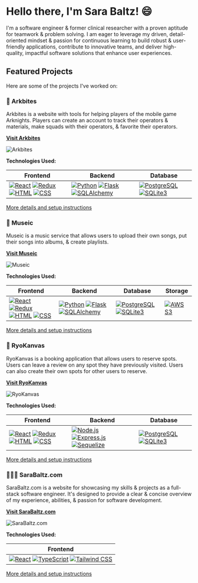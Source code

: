 # Hello there, I'm Sara Baltz! 😄

I'm a software engineer & former clinical researcher with a proven aptitude for teamwork & problem solving. I am eager to leverage my driven, detail-oriented mindset & passion for continuous learning to build robust & user-friendly applications, contribute to innovative teams, and deliver high-quality, impactful software solutions that enhance user experiences.

## Featured Projects

Here are some of the projects I've worked on:

### 👾 Arkbites

Arkbites is a website with tools for helping players of the mobile game Arknights. Players can create an account to track their operators & materials, make squads with their operators, & favorite their operators.

**[Visit Arkbites](https://arkbites.com/)**

![Arkbites](https://github.com/user-attachments/assets/e424bbea-56b5-433f-988b-a8e699fa93a6)

**Technologies Used:**

| Frontend                                         | Backend                                          | Database                                         |
|--------------------------------------------------|--------------------------------------------------|--------------------------------------------------|
| [![React](https://img.shields.io/badge/React-20232A?style=for-the-badge&logo=react&logoColor=61DAFB)](https://reactjs.org/) [![Redux](https://img.shields.io/badge/redux-764ABC?style=for-the-badge&logo=redux&logoColor=white)](https://redux.js.org/) [![HTML](https://img.shields.io/badge/HTML-DC4A24?style=for-the-badge&logo=html5&logoColor=white)](https://html.spec.whatwg.org/multipage/) [![CSS](https://img.shields.io/badge/CSS-146eb0?style=for-the-badge&logo=css3&logoColor=white)](https://www.w3.org/Style/CSS/Overview.en.html) | [![Python](https://img.shields.io/badge/python-3670A0?style=for-the-badge&logo=python&logoColor=ffdd54)](https://python.org/) [![Flask](https://img.shields.io/badge/Flask-000000?style=for-the-badge&logo=Flask&logoColor=white)](https://flask.palletsprojects.com/) [![SQLAlchemy](https://img.shields.io/badge/sqlalchemy-D71F00?style=for-the-badge&logo=sqlalchemy&logoColor=white)](https://www.sqlalchemy.org/) | [![PostgreSQL](https://img.shields.io/badge/PostgreSQL-316192?style=for-the-badge&logo=postgresql&logoColor=white)](https://www.postgresql.org/) [![SQLite3](https://img.shields.io/badge/SQLite-003B57?style=for-the-badge&logo=SQLite&logoColor=white)](https://www.sqlite.org/) |

[More details and setup instructions](https://github.com/fayfan/Arkbites/blob/main/README.md)

### 🎵 Museic

Museic is a music service that allows users to upload their own songs, put their songs into albums, & create playlists.

**[Visit Museic](https://mod6-project.onrender.com/)**

![Museic](https://github.com/user-attachments/assets/5b133201-db60-46a8-abb9-e61635b00b6a)

**Technologies Used:**

| Frontend                                         | Backend                                          | Database                                         | Storage                                         |
|--------------------------------------------------|--------------------------------------------------|--------------------------------------------------|-------------------------------------------------|
| [![React](https://img.shields.io/badge/React-20232A?style=for-the-badge&logo=react&logoColor=61DAFB)](https://reactjs.org/) [![Redux](https://img.shields.io/badge/redux-764ABC?style=for-the-badge&logo=redux&logoColor=white)](https://redux.js.org/) [![HTML](https://img.shields.io/badge/HTML-DC4A24?style=for-the-badge&logo=html5&logoColor=white)](https://html.spec.whatwg.org/multipage/) [![CSS](https://img.shields.io/badge/CSS-146eb0?style=for-the-badge&logo=css3&logoColor=white)](https://www.w3.org/Style/CSS/Overview.en.html) | [![Python](https://img.shields.io/badge/python-3670A0?style=for-the-badge&logo=python&logoColor=ffdd54)](https://python.org/) [![Flask](https://img.shields.io/badge/Flask-000000?style=for-the-badge&logo=Flask&logoColor=white)](https://flask.palletsprojects.com/) [![SQLAlchemy](https://img.shields.io/badge/sqlalchemy-D71F00?style=for-the-badge&logo=sqlalchemy&logoColor=white)](https://www.sqlalchemy.org/) | [![PostgreSQL](https://img.shields.io/badge/PostgreSQL-316192?style=for-the-badge&logo=postgresql&logoColor=white)](https://www.postgresql.org/) [![SQLite3](https://img.shields.io/badge/SQLite-003B57?style=for-the-badge&logo=SQLite&logoColor=white)](https://www.sqlite.org/) | [![AWS S3](https://img.shields.io/badge/AWS_S3-569A31?logo=amazons3&logoColor=fff&style=for-the-badge)](https://aws.amazon.com/s3/) |

[More details and setup instructions](https://github.com/fayfan/Museic/blob/main/README.md)

### 🏯 RyoKanvas

RyoKanvas is a booking application that allows users to reserve spots. Users can leave a review on any spot they have previously visited. Users can also create their own spots for other users to reserve.

**[Visit RyoKanvas](https://ryokanvas.onrender.com/)**

![RyoKanvas](https://github.com/user-attachments/assets/e7d6499f-4447-4e09-be77-08dd24679dfd)

**Technologies Used:**

| Frontend                                         | Backend                                          | Database                                         |
|--------------------------------------------------|--------------------------------------------------|--------------------------------------------------|
| [![React](https://img.shields.io/badge/React-20232A?style=for-the-badge&logo=react&logoColor=61DAFB)](https://reactjs.org/) [![Redux](https://img.shields.io/badge/redux-764ABC?style=for-the-badge&logo=redux&logoColor=white)](https://redux.js.org/) [![HTML](https://img.shields.io/badge/HTML-DC4A24?style=for-the-badge&logo=html5&logoColor=white)](https://html.spec.whatwg.org/multipage/) [![CSS](https://img.shields.io/badge/CSS-146eb0?style=for-the-badge&logo=css3&logoColor=white)](https://www.w3.org/Style/CSS/Overview.en.html) | [![Node.js](https://img.shields.io/badge/Node.js-339933?style=for-the-badge&logo=nodedotjs&logoColor=white)](https://nodejs.org/) [![Express.js](https://img.shields.io/badge/-Express-373737?style=for-the-badge&logo=Express&logoColor=white)](https://expressjs.com/) [![Sequelize](https://img.shields.io/badge/-Sequelize-52B0E7?style=for-the-badge&logo=sequelize&logoColor=white)](https://sequelize.org/) | [![PostgreSQL](https://img.shields.io/badge/PostgreSQL-316192?style=for-the-badge&logo=postgresql&logoColor=white)](https://www.postgresql.org/) [![SQLite3](https://img.shields.io/badge/SQLite-003B57?style=for-the-badge&logo=SQLite&logoColor=white)](https://www.sqlite.org/) |

[More details and setup instructions](https://github.com/fayfan/RyoKanvas/blob/main/README.md)

### 👩🏻‍💻 SaraBaltz.com

SaraBaltz.com is a website for showcasing my skills & projects as a full-stack software engineer. It's designed to provide a clear & concise overview of my experience, abilities, & passion for software development.

**[Visit SaraBaltz.com](https://sarabaltz.com/)**

![SaraBaltz.com](https://github.com/user-attachments/assets/c7e19598-14b8-4f9c-8e7e-6ad0c8b3770a)

**Technologies Used:**

| Frontend                                         |
|--------------------------------------------------|
| [![React](https://img.shields.io/badge/React-20232A?style=for-the-badge&logo=react&logoColor=61DAFB)](https://reactjs.org/) [![TypeScript](https://img.shields.io/badge/TypeScript-3178C6?style=for-the-badge&logo=typescript&logoColor=white)](https://www.typescriptlang.org/) [![Tailwind CSS](https://img.shields.io/badge/Tailwind_CSS-grey?style=for-the-badge&logo=tailwind-css&logoColor=38B2AC)](https://tailwindcss.com/) |

[More details and setup instructions](https://github.com/fayfan/SaraBaltz.com/blob/main/README.md)
